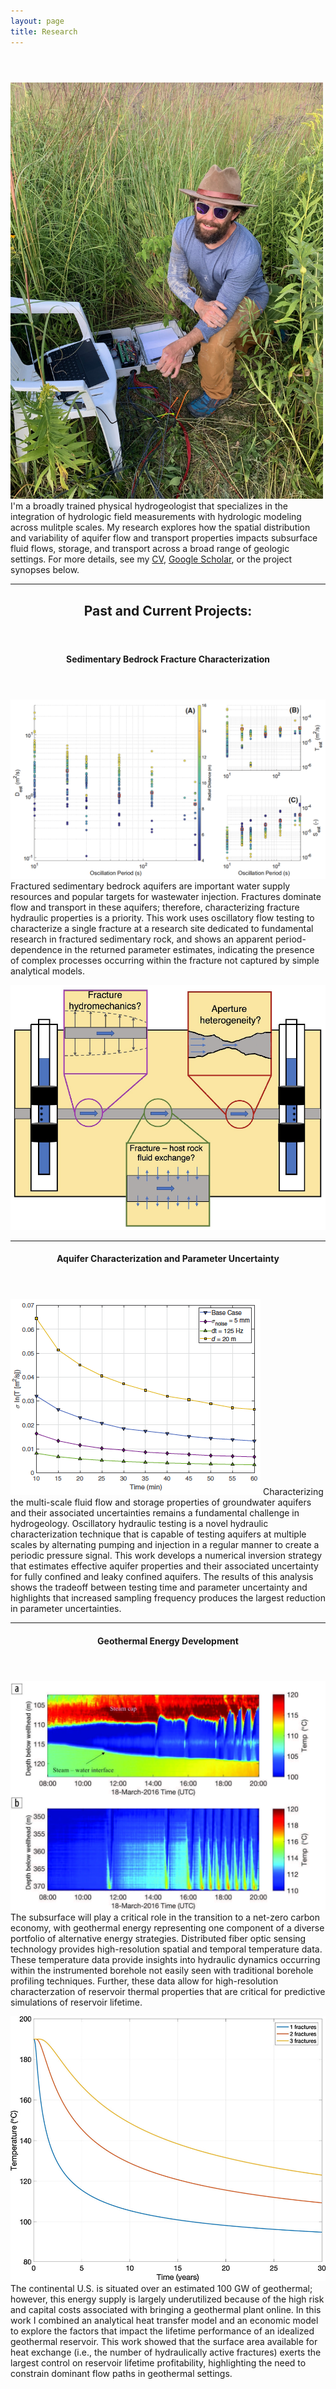 ```yaml
---
layout: page
title: Research
---
```


<!-- Google tag (gtag.js) -->
<script async src="https://www.googletagmanager.com/gtag/js?id=G-QQLNFGW8CP"></script>
<script>
  window.dataLayer = window.dataLayer || [];
  function gtag(){dataLayer.push(arguments);}
  gtag('js', new Date());

  gtag('config', 'G-QQLNFGW8CP');
</script>

<!-- Post -->
<section class="post">
    <header class="major">

  </header>
      <!-- <span class="date"></span> -->
      <p><span class="image right"><img src="/assets/images/bio_pics/jpatt.jpg" width="500" height="auto" alt="" /></span>
      I'm a broadly trained physical hydrogeologist that specializes in the integration of hydrologic field measurements with hydrologic modeling across mulitple scales. My research explores how the spatial distribution and variability of aquifer flow and transport properties impacts subsurface fluid flows, storage, and transport across a broad range of geologic settings. For more details, see my <a href="/assets/pubs/CV_Patterson_Jeremy.pdf">CV</a>, <a href="https://scholar.google.com/citations?user=qOKXiPkAAAAJ&hl=en&oi=ao">Google Scholar</a>, or the project synopses below.</p>
  <hr />

  <header>
  <h2>Past and Current Projects:</h2>
  </header>
  
  <header>
  <h4>Sedimentary Bedrock Fracture Characterization</h4>
  </header>
  <p><a href="/assets/pubs/gw_2023.pdf"><span class="image left"><img src="/assets/images/pub_figs/gw2023.png" alt="" /></span></a>
  Fractured sedimentary bedrock aquifers are important water supply resources and popular targets for wastewater injection. Fractures dominate flow and transport in these aquifers; therefore, characterizing fracture hydraulic properties is a priority. This work uses oscillatory flow testing to characterize a single fracture at a research site dedicated to fundamental research in fractured sedimentary rock, and shows an apparent period-dependence in the returned parameter estimates, indicating the presence of complex processes occurring within the fracture not captured by simple analytical models. 
  </p>
  <p><a href="/assets/pubs/wrr_2023.pdf"><span class="image left"><img src="/assets/images/pub_figs/wrr.png" alt="" /></span></a>

  </p>
  <hr />

  <header>
  <h4>Aquifer Characterization and Parameter Uncertainty</h4>
  </header>
  <p><a href="/assets/pubs/gw_2022.pdf"><span class="image left"><img src="/assets/images/pub_figs/gw2022.png" alt="" /></span></a>
  Characterizing the multi-scale fluid flow and storage properties of groundwater aquifers and their associated uncertainties remains a fundamental challenge in hydrogeology. Oscillatory hydraulic testing is a novel hydraulic characterization technique that is capable of testing aquifers at multiple scales by alternating pumping and injection in a regular manner to create a periodic pressure signal. This work develops a numerical inversion strategy that estimates effective aquifer properties and their associated uncertainty for fully confined and leaky confined aquifers. The results of this analysis shows the tradeoff between testing time and parameter uncertainty and highlights that increased sampling frequency produces the largest reduction in parameter uncertainties.</p>
  <hr />

  <header>
  <h4>Geothermal Energy Development</h4>
  </header>
  <p><a href="/assets/pubs/tle_2017.pdf"><span class="image left"><img src="/assets/images/pub_figs/tle.jpg" alt="" /></span></a>
  The subsurface will play a critical role in the transition to a net-zero carbon economy, with geothermal energy representing one component of a diverse portfolio of alternative energy strategies. Distributed fiber optic sensing technology provides high-resolution spatial and temporal temperature data. These temperature data provide insights into hydraulic dynamics occurring within the instrumented borehole not easily seen with traditional borehole profiling techniques. Further, these data allow for high-resolution characterzation of reservoir thermal properties that are critical for predictive simulations of reservoir lifetime.</p>
  <p><a href="/assets/pubs/geothermics_2020.pdf"><span class="image left"><img src="/assets/images/pub_figs/geothermics.jpg" alt="" /></span></a>
  The continental U.S. is situated over an estimated 100 GW of geothermal; however, this energy supply is largely underutilized because of the high risk and capital costs associated with bringing a geothermal plant online. In this work I combined an analytical heat transfer model and an economic model to explore the factors that impact the lifetime performance of an idealized geothermal reservoir. This work showed that the surface area available for heat exchange (i.e., the number of hydraulically active fractures) exerts the largest control on reservoir lifetime profitability, highlighting the need to constrain dominant flow paths in geothermal settings.
  </p>
      
</section>
